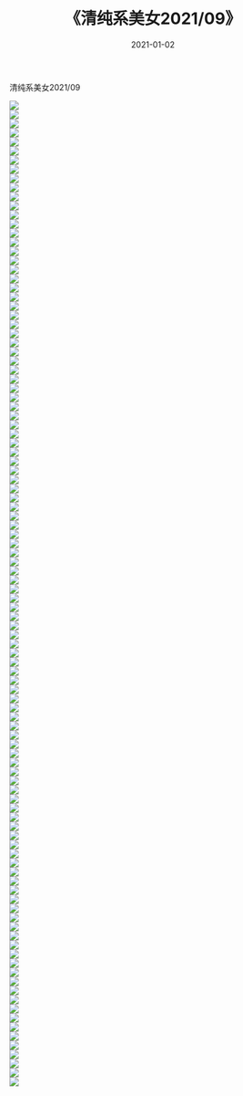 ﻿---
layout: post
title:  《清纯系美女2021/09》
date:   2021-01-02
img: http://pic.660000.xyz/1:/清纯系美女/2021/09/000.jpg
categories: [美女, 清纯, 唯美]
---

清纯系美女2021/09

 ![](http://pic.660000.xyz/1:/清纯系美女/2021/09/001.jpeg) <br>![](http://pic.660000.xyz/1:/清纯系美女/2021/09/002.jpeg) <br>![](http://pic.660000.xyz/1:/清纯系美女/2021/09/003.jpeg) <br>![](http://pic.660000.xyz/1:/清纯系美女/2021/09/004.jpeg) <br>![](http://pic.660000.xyz/1:/清纯系美女/2021/09/005.jpeg) <br>![](http://pic.660000.xyz/1:/清纯系美女/2021/09/006.jpeg) <br>![](http://pic.660000.xyz/1:/清纯系美女/2021/09/007.jpeg) <br>![](http://pic.660000.xyz/1:/清纯系美女/2021/09/008.jpeg) <br>![](http://pic.660000.xyz/1:/清纯系美女/2021/09/009.jpeg) <br>![](http://pic.660000.xyz/1:/清纯系美女/2021/09/010.jpeg) <br>![](http://pic.660000.xyz/1:/清纯系美女/2021/09/011.jpeg) <br>![](http://pic.660000.xyz/1:/清纯系美女/2021/09/012.jpeg) <br>![](http://pic.660000.xyz/1:/清纯系美女/2021/09/013.jpeg) <br>![](http://pic.660000.xyz/1:/清纯系美女/2021/09/014.jpeg) <br>![](http://pic.660000.xyz/1:/清纯系美女/2021/09/015.jpeg) <br>![](http://pic.660000.xyz/1:/清纯系美女/2021/09/016.jpeg) <br>![](http://pic.660000.xyz/1:/清纯系美女/2021/09/017.jpeg) <br>![](http://pic.660000.xyz/1:/清纯系美女/2021/09/018.jpeg) <br>![](http://pic.660000.xyz/1:/清纯系美女/2021/09/019.jpeg) <br>![](http://pic.660000.xyz/1:/清纯系美女/2021/09/020.jpeg) <br>![](http://pic.660000.xyz/1:/清纯系美女/2021/09/021.jpeg) <br>![](http://pic.660000.xyz/1:/清纯系美女/2021/09/022.jpeg) <br>![](http://pic.660000.xyz/1:/清纯系美女/2021/09/023.jpeg) <br>![](http://pic.660000.xyz/1:/清纯系美女/2021/09/024.jpeg) <br>![](http://pic.660000.xyz/1:/清纯系美女/2021/09/025.jpeg) <br>![](http://pic.660000.xyz/1:/清纯系美女/2021/09/026.jpeg) <br>![](http://pic.660000.xyz/1:/清纯系美女/2021/09/027.jpeg) <br>![](http://pic.660000.xyz/1:/清纯系美女/2021/09/028.jpeg) <br>![](http://pic.660000.xyz/1:/清纯系美女/2021/09/029.jpeg) <br>![](http://pic.660000.xyz/1:/清纯系美女/2021/09/030.jpeg) <br>![](http://pic.660000.xyz/1:/清纯系美女/2021/09/031.jpeg) <br>![](http://pic.660000.xyz/1:/清纯系美女/2021/09/032.jpeg) <br>![](http://pic.660000.xyz/1:/清纯系美女/2021/09/033.jpeg) <br>![](http://pic.660000.xyz/1:/清纯系美女/2021/09/034.jpeg) <br>![](http://pic.660000.xyz/1:/清纯系美女/2021/09/035.jpeg) <br>![](http://pic.660000.xyz/1:/清纯系美女/2021/09/036.jpeg) <br>![](http://pic.660000.xyz/1:/清纯系美女/2021/09/037.jpeg) <br>![](http://pic.660000.xyz/1:/清纯系美女/2021/09/038.jpeg) <br>![](http://pic.660000.xyz/1:/清纯系美女/2021/09/039.jpeg) <br>![](http://pic.660000.xyz/1:/清纯系美女/2021/09/040.jpeg) <br>![](http://pic.660000.xyz/1:/清纯系美女/2021/09/041.jpeg) <br>![](http://pic.660000.xyz/1:/清纯系美女/2021/09/042.jpeg) <br>![](http://pic.660000.xyz/1:/清纯系美女/2021/09/043.jpeg) <br>![](http://pic.660000.xyz/1:/清纯系美女/2021/09/044.jpeg) <br>![](http://pic.660000.xyz/1:/清纯系美女/2021/09/045.jpeg) <br>![](http://pic.660000.xyz/1:/清纯系美女/2021/09/046.jpeg) <br>![](http://pic.660000.xyz/1:/清纯系美女/2021/09/047.jpeg) <br>![](http://pic.660000.xyz/1:/清纯系美女/2021/09/048.jpeg) <br>![](http://pic.660000.xyz/1:/清纯系美女/2021/09/049.jpeg) <br>![](http://pic.660000.xyz/1:/清纯系美女/2021/09/050.jpeg) <br>![](http://pic.660000.xyz/1:/清纯系美女/2021/09/051.jpeg) <br>![](http://pic.660000.xyz/1:/清纯系美女/2021/09/052.jpeg) <br>![](http://pic.660000.xyz/1:/清纯系美女/2021/09/053.jpeg) <br>![](http://pic.660000.xyz/1:/清纯系美女/2021/09/054.jpeg) <br>![](http://pic.660000.xyz/1:/清纯系美女/2021/09/055.jpeg) <br>![](http://pic.660000.xyz/1:/清纯系美女/2021/09/056.jpeg) <br>![](http://pic.660000.xyz/1:/清纯系美女/2021/09/057.jpeg) <br>![](http://pic.660000.xyz/1:/清纯系美女/2021/09/058.jpeg) <br>![](http://pic.660000.xyz/1:/清纯系美女/2021/09/059.jpeg) <br>![](http://pic.660000.xyz/1:/清纯系美女/2021/09/060.jpeg) <br>![](http://pic.660000.xyz/1:/清纯系美女/2021/09/061.jpeg) <br>![](http://pic.660000.xyz/1:/清纯系美女/2021/09/062.jpeg) <br>![](http://pic.660000.xyz/1:/清纯系美女/2021/09/063.jpeg) <br>![](http://pic.660000.xyz/1:/清纯系美女/2021/09/064.jpeg) <br>![](http://pic.660000.xyz/1:/清纯系美女/2021/09/065.jpeg) <br>![](http://pic.660000.xyz/1:/清纯系美女/2021/09/066.jpeg) <br>![](http://pic.660000.xyz/1:/清纯系美女/2021/09/067.jpeg) <br>![](http://pic.660000.xyz/1:/清纯系美女/2021/09/068.jpeg) <br>![](http://pic.660000.xyz/1:/清纯系美女/2021/09/069.jpeg) <br>![](http://pic.660000.xyz/1:/清纯系美女/2021/09/070.jpeg) <br>![](http://pic.660000.xyz/1:/清纯系美女/2021/09/071.jpeg) <br>![](http://pic.660000.xyz/1:/清纯系美女/2021/09/072.jpeg) <br>![](http://pic.660000.xyz/1:/清纯系美女/2021/09/073.jpeg) <br>![](http://pic.660000.xyz/1:/清纯系美女/2021/09/074.jpeg) <br>![](http://pic.660000.xyz/1:/清纯系美女/2021/09/075.jpeg) <br>![](http://pic.660000.xyz/1:/清纯系美女/2021/09/076.jpeg) <br>![](http://pic.660000.xyz/1:/清纯系美女/2021/09/077.jpeg) <br>![](http://pic.660000.xyz/1:/清纯系美女/2021/09/078.jpeg) <br>![](http://pic.660000.xyz/1:/清纯系美女/2021/09/079.jpeg) <br>![](http://pic.660000.xyz/1:/清纯系美女/2021/09/080.jpeg) <br>![](http://pic.660000.xyz/1:/清纯系美女/2021/09/081.jpeg) <br>![](http://pic.660000.xyz/1:/清纯系美女/2021/09/082.jpeg) <br>![](http://pic.660000.xyz/1:/清纯系美女/2021/09/083.jpeg) <br>![](http://pic.660000.xyz/1:/清纯系美女/2021/09/084.jpeg) <br>![](http://pic.660000.xyz/1:/清纯系美女/2021/09/085.jpeg) <br>![](http://pic.660000.xyz/1:/清纯系美女/2021/09/086.jpeg) <br>![](http://pic.660000.xyz/1:/清纯系美女/2021/09/087.jpeg) <br>![](http://pic.660000.xyz/1:/清纯系美女/2021/09/088.jpeg) <br>![](http://pic.660000.xyz/1:/清纯系美女/2021/09/089.jpeg) <br>![](http://pic.660000.xyz/1:/清纯系美女/2021/09/090.jpeg) <br>![](http://pic.660000.xyz/1:/清纯系美女/2021/09/091.jpeg) <br>![](http://pic.660000.xyz/1:/清纯系美女/2021/09/092.jpeg) <br>![](http://pic.660000.xyz/1:/清纯系美女/2021/09/093.jpeg) <br>![](http://pic.660000.xyz/1:/清纯系美女/2021/09/094.jpeg) <br>![](http://pic.660000.xyz/1:/清纯系美女/2021/09/095.jpeg) <br>![](http://pic.660000.xyz/1:/清纯系美女/2021/09/096.jpeg) <br>![](http://pic.660000.xyz/1:/清纯系美女/2021/09/097.jpeg) <br>![](http://pic.660000.xyz/1:/清纯系美女/2021/09/098.jpeg) <br>![](http://pic.660000.xyz/1:/清纯系美女/2021/09/099.jpeg) <br>![](http://pic.660000.xyz/1:/清纯系美女/2021/09/100.jpeg) <br>![](http://pic.660000.xyz/1:/清纯系美女/2021/09/101.jpeg) <br>![](http://pic.660000.xyz/1:/清纯系美女/2021/09/102.jpeg) <br>![](http://pic.660000.xyz/1:/清纯系美女/2021/09/103.jpeg) <br>![](http://pic.660000.xyz/1:/清纯系美女/2021/09/104.jpeg) <br>![](http://pic.660000.xyz/1:/清纯系美女/2021/09/105.jpeg) <br>![](http://pic.660000.xyz/1:/清纯系美女/2021/09/106.jpeg) <br>![](http://pic.660000.xyz/1:/清纯系美女/2021/09/107.jpeg) <br>![](http://pic.660000.xyz/1:/清纯系美女/2021/09/108.jpeg) <br>